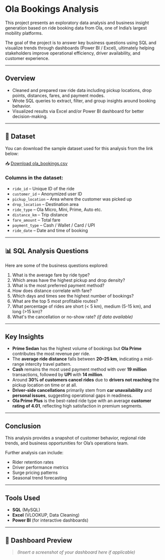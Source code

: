 #  Ola Bookings Analysis

This project presents an exploratory data analysis and business insight generation based on ride booking data from Ola, one of India’s largest mobility platforms.

The goal of the project is to answer key business questions using SQL and visualize trends through dashboards (Power BI / Excel), ultimately helping stakeholders improve operational efficiency, driver availability, and customer experience.

---

##  Overview

- Cleaned and prepared raw ride data including pickup locations, drop points, distances, fares, and payment modes.
- Wrote SQL queries to extract, filter, and group insights around booking behavior.
- Visualized results via Excel and/or Power BI dashboard for better decision-making.

---

## 🧾 Dataset

You can download the sample dataset used for this analysis from the link below:

📥 [Download ola_bookings.csv](https://github.com/YOUR_USERNAME/Ola-Dashboard/raw/main/data/ola_bookings_sample.csv)

### Columns in the dataset:
- `ride_id` – Unique ID of the ride  
- `customer_id` – Anonymized user ID  
- `pickup_location` – Area where the customer was picked up  
- `drop_location` – Destination area  
- `ride_type` – Ola Micro, Mini, Prime, Auto etc.  
- `distance_km` – Trip distance  
- `fare_amount` – Total fare  
- `payment_type` – Cash / Wallet / Card / UPI  
- `ride_date` – Date and time of booking  


---

## 📊 SQL Analysis Questions

Here are some of the business questions explored:

1. What is the average fare by ride type?
2. Which areas have the highest pickup and drop density?
3. What is the most preferred payment method?
4. How does distance correlate with fare?
5. Which days and times see the highest number of bookings?
6. What are the top 5 most profitable routes?
7. What percentage of rides are short (< 5 km), medium (5-15 km), and long (>15 km)?
8. What's the cancellation or no-show rate? *(if data available)*

---

##  Key Insights

- **Prime Sedan** has the highest volume of bookings but **Ola Prime** contributes the most revenue per ride.
- The **average ride distance** falls between **20–25 km**, indicating a mid-range intercity travel pattern.
- **Cash** remains the most used payment method with over **19 million** transactions, followed by **UPI** with **14 million**.
- Around **30% of customers cancel rides** due to **drivers not reaching** the pickup location on time or at all.
- **Driver-side cancellations** primarily stem from **car unavailability** and **personal issues**, suggesting operational gaps in readiness.
- **Ola Prime Plus** is the best-rated ride type with an average **customer rating of 4.01**, reflecting high satisfaction in premium segments.


---

##  Conclusion

This analysis provides a snapshot of customer behavior, regional ride trends, and business opportunities for Ola’s operations team. 

Further analysis can include:
- Rider retention rates
- Driver performance metrics
- Surge pricing patterns
- Seasonal trend forecasting

---

##  Tools Used

- **SQL** (MySQL)
- **Excel** (VLOOKUP, Data Cleaning)
- **Power BI** (for interactive dashboards)

---

## 📸 Dashboard Preview

> *(Insert a screenshot of your dashboard here if applicable)*


